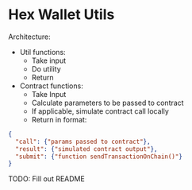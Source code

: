 # Hex Wallet Utils

Architecture:
- Util functions:
  - Take input
  - Do utility
  - Return
- Contract functions:
  - Take Input
  - Calculate parameters to be passed to contract
  - If applicable, simulate contract call locally
  - Return in format:
```json
{
  "call": {"params passed to contract"},
  "result": {"simulated contract output"},
  "submit": {"function sendTransactionOnChain()"}
}
```

TODO: Fill out README